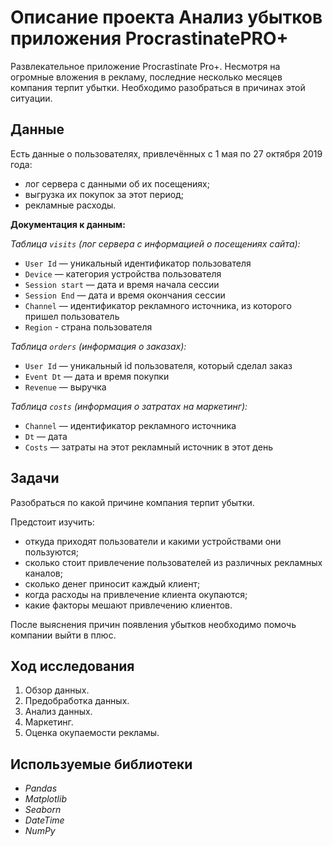 # Описание проекта Анализ убытков приложения ProcrastinatePRO+
Развлекательное приложение Procrastinate Pro+. Несмотря на огромные вложения в рекламу, последние несколько месяцев компания терпит убытки. Необходимо разобраться в причинах этой ситуации.

## Данные

Есть данные о пользователях, привлечённых с 1 мая по 27 октября 2019 года:
* лог сервера с данными об их посещениях;
* выгрузка их покупок за этот период;
* рекламные расходы.

**Документация к данным:**

*Таблица `visits` (лог сервера с информацией о посещениях сайта):*

* `User Id` — уникальный идентификатор пользователя
* `Device` — категория устройства пользователя
* `Session start` — дата и время начала сессии
* `Session End` — дата и время окончания сессии
* `Channel` — идентификатор рекламного источника, из которого пришел пользователь
* `Region` - страна пользователя

*Таблица `orders` (информация о заказах):*

* `User Id` — уникальный id пользователя, который сделал заказ
* `Event Dt` — дата и время покупки
* `Revenue` — выручка

*Таблица `costs` (информация о затратах на маркетинг):*

* `Channel` — идентификатор рекламного источника
* `Dt` — дата
* `Costs` — затраты на этот рекламный источник в этот день

## Задачи
Разобраться по какой причине компания терпит убытки.

Предстоит изучить:
* откуда приходят пользователи и какими устройствами они пользуются;
* сколько стоит привлечение пользователей из различных рекламных каналов;
* сколько денег приносит каждый клиент;
* когда расходы на привлечение клиента окупаются;
* какие факторы мешают привлечению клиентов.

После выяснения причин появления убытков необходимо помочь компании выйти в плюс.

## Ход исследования

 1. Обзор данных.
 2. Предобработка данных.
 3. Анализ данных.
 4. Маркетинг.
 5. Оценка окупаемости рекламы.

## Используемые библиотеки
- *Pandas*
- *Matplotlib*
- *Seaborn*
- *DateTime*
- *NumPy*

